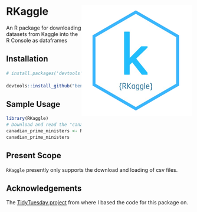 # RKaggle <a href='https://github.com/benyamindsmith/fastgam'><img src='https://github.com/benyamindsmith/RKaggle/raw/main/utils/png/hex_sticker.png' align="right" height="300" /></a>


An R package for downloading datasets from Kaggle into the R Console as dataframes

## Installation

```r
# install.packages('devtools')

devtools::install_github("benyamindsmith/RKaggle")

```

## Sample Usage

```r
library(RKaggle)
# Download and read the "canadian-prime-ministers" dataset from Kaggle
canadian_prime_ministers <- RKaggle::get_dataset("benjaminsmith/canadian-prime-ministers")
canadian_prime_ministers
```
## Present Scope

`RKaggle` presently only supports the download and loading of csv files.

## Acknowledgements

The [TidyTuesday project](https://github.com/rfordatascience/tidytuesday) from where I based the code for this package on. 
